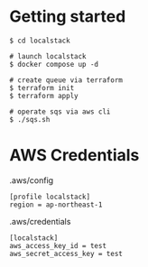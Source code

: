 # Getting started

```
$ cd localstack

# launch localstack
$ docker compose up -d

# create queue via terraform
$ terraform init
$ terraform apply

# operate sqs via aws cli
$ ./sqs.sh
```

# AWS Credentials

.aws/config

```
[profile localstack]
region = ap-northeast-1
```

.aws/credentials

```
[localstack]
aws_access_key_id = test
aws_secret_access_key = test
```

